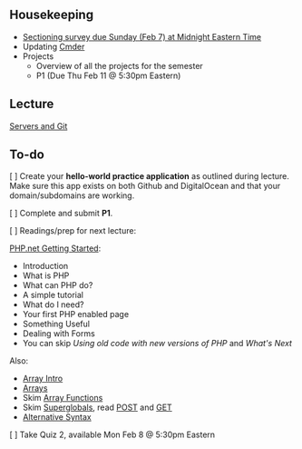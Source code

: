 ## Housekeeping

+ [Sectioning survey due Sunday (Feb 7) at Midnight Eastern Time](https://piazza.com/class/ij1mi6jtwxz1js?cid=23)
+ Updating [Cmder](https://github.com/susanBuck/dwa15-spring2016-notes/blob/master/00_Command_Line/03_Windows-Cmder.md)
+ Projects
    + Overview of all the projects for the semester
    + P1 (Due Thu Feb 11 @ 5:30pm Eastern)


## Lecture

[Servers and Git](https://github.com/susanBuck/dwa15-spring2016-notes/tree/master/01_Servers_and_Git)


## To-do

[ ] Create your **hello-world practice application** as outlined during lecture. Make sure this app exists on both Github and DigitalOcean and that your domain/subdomains are working.

[ ] Complete and submit **P1**.

[ ] Readings/prep for next lecture:

[PHP.net Getting Started](http://www.php.net/manual/en/getting-started.php):

* Introduction
* What is PHP
* What can PHP do?
* A simple tutorial
* What do I need?
* Your first PHP enabled page
* Something Useful
* Dealing with Forms
* You can skip *Using old code with new versions of PHP* and *What's Next*

Also:

* [Array Intro](http://us2.php.net/manual/en/intro.array.php)
* [Arrays](http://us2.php.net/manual/en/language.types.array.php)
* Skim [Array Functions](http://us2.php.net/manual/en/ref.array.php)
* Skim [Superglobals](http://www.php.net/manual/en/language.variables.superglobals.php), read [POST](http://www.php.net/manual/en/reserved.variables.post.php) and [GET](http://www.php.net/manual/en/reserved.variables.get.php)
* [Alternative Syntax](http://us1.php.net/manual/en/control-structures.alternative-syntax.php)

[ ] Take Quiz 2, available Mon Feb 8 @ 5:30pm Eastern
